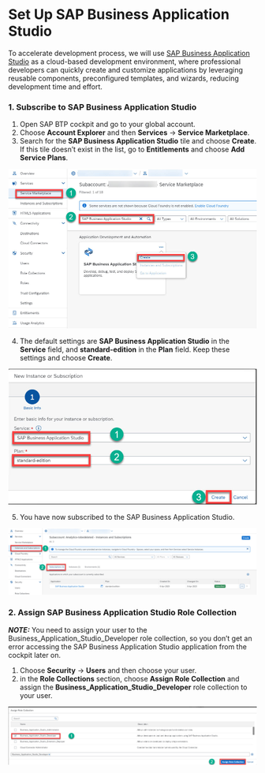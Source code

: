 # Set Up SAP Business Application Studio

To accelerate development process, we will use [SAP Business Application Studio](https://learning.sap.com/learning-journey/develop-full-stack-applications-using-productivity-tools-in-sap-business-application-studio) as a cloud-based development environment, where professional developers can quickly create and customize applications by leveraging reusable components, preconfigured templates, and wizards, reducing development time and effort.

### 1. Subscribe to SAP Business Application Studio

  1. Open SAP BTP cockpit and go to your global account.
  2. Choose **Account Explorer** and then **Services** &rarr; **Service Marketplace**.
  3. Search for the **SAP Business Application Studio** tile and choose **Create**. If this tile doesn’t exist in the list, go to **Entitlements** and choose **Add Service Plans**.

  ![create-subscription-BAS](./images/BTP-instances-subscription.jpg)

   4. The default settings are **SAP Business Application Studio** in the **Service** field, and **standard-edition** in the **Plan** field. Keep these settings and choose **Create**.
  
  ![create-instance-BAS](./images/BTPCockpit-create-Instance-BAS.jpg)
  
  5. You have now subscribed to the SAP Business Application Studio.
  
  ![subscription-list-BAS](./images/BTPCockpit-BAS-subscription-list.jpg)

### 2. Assign SAP Business Application Studio Role Collection
  
  **_NOTE:_** You need to assign your user to the Business_Application_Studio_Developer role collection, so you don’t get an error accessing the SAP Business Application Studio application from the cockpit later on.
  
 1. Choose **Security** &rarr; **Users** and then choose your user.
 2. in the **Role Collections** section, choose **Assign Role Collection** and assign the **Business_Application_Studio_Developer** role collection to your user.
 
 ![role collection -BAS](./images/BTPCockpit-Assign-BAS-role-collection.jpg)
